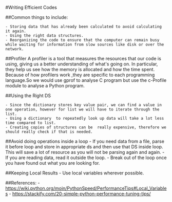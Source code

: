 #Writing Efficient Codes

##Common things to include:

	- Storing data that has already been calculated to avoid calculating it again.
	- Using the right data structures.
	- Reorganizing the code to ensure that the computer can remain busy while waiting for information from slow sources like disk or over the network.

##Profiler
A profiler is a tool that measures the resources that our code is using, giving us a better understanding of what's going on. In particular, they help us see how the memory is allocated and how the time spent.
Because of how profilers work ,they are specific to each programming language.So we would use gprof to analyse C program but use the c-Profile module to analyse a Python program. 

##Using the Right DS

	- Since the dictionary stores key value pair, we can find a value in one operation, however for list we will have to iterate through the list.
	- Using a dictionary  to repeatedly look up data will take a lot less time compared to list.
	- Creating copies of structures can be  really expensive, therefore we should really check if that is needed.

##Avoid doing operations inside a loop
	- If you need data from a file, parse it before loop and store in appropriate ds and then use that DS inside loop. This will save a lot of resource as you will not be parsing again and again.
	- If you are reading data, read it outside the loop.
	- Break out of the loop once you have found out what you are looking for.

##Keeping Local Results
	- Use local variables wherever possible.

##References:
	- https://wiki.python.org/moin/PythonSpeed/PerformanceTips#Local_Variables
	- https://stackify.com/20-simple-python-performance-tuning-tips/
